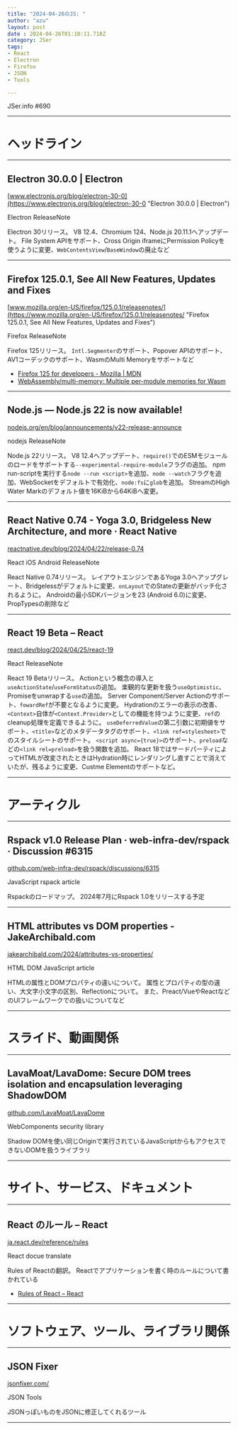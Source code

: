 ```yaml
---
title: "2024-04-26のJS: "
author: "azu"
layout: post
date : 2024-04-26T01:10:11.718Z
category: JSer
tags:
- React
- Electron
- Firefox
- JSON
- Tools

---
```


JSer.info #690

----

<h1 class="site-genre">ヘッドライン</h1>

----

## Electron 30.0.0 | Electron
[www.electronjs.org/blog/electron-30-0](https://www.electronjs.org/blog/electron-30-0 "Electron 30.0.0 | Electron")
<p class="jser-tags jser-tag-icon"><span class="jser-tag">Electron</span> <span class="jser-tag">ReleaseNote</span></p>

Electron 30リリース。
V8 12.4、Chromium 124、Node.js 20.11.1へアップデート。
File System APIをサポート、Cross Origin iframeにPermission Policyを使うように変更、`WebContentsView`/`BaseWindow`の廃止など


----

## Firefox 125.0.1, See All New Features, Updates and Fixes
[www.mozilla.org/en-US/firefox/125.0.1/releasenotes/](https://www.mozilla.org/en-US/firefox/125.0.1/releasenotes/ "Firefox 125.0.1, See All New Features, Updates and Fixes")
<p class="jser-tags jser-tag-icon"><span class="jser-tag">Firefox</span> <span class="jser-tag">ReleaseNote</span></p>

Firefox 125リリース。
`Intl.Segmenter`のサポート、Popover APIのサポート、AV1コーデックのサポート、WasmのMulti Memoryをサポートなど

- [Firefox 125 for developers - Mozilla | MDN](https://developer.mozilla.org/en-US/docs/Mozilla/Firefox/Releases/125 "Firefox 125 for developers - Mozilla | MDN")
- [WebAssembly/multi-memory: Multiple per-module memories for Wasm](https://github.com/WebAssembly/multi-memory "WebAssembly/multi-memory: Multiple per-module memories for Wasm")

----

## Node.js — Node.js 22 is now available!
[nodejs.org/en/blog/announcements/v22-release-announce](https://nodejs.org/en/blog/announcements/v22-release-announce "Node.js — Node.js 22 is now available!")
<p class="jser-tags jser-tag-icon"><span class="jser-tag">nodejs</span> <span class="jser-tag">ReleaseNote</span></p>

Node.js 22リリース。
V8 12.4へアップデート、`require()`でのESMモジュールのロードをサポートする`--experimental-require-module`フラグの追加。
npm run-scriptを実行する`node --run <script>`を追加、`node --watch`フラグを追加、WebSocketをデフォルトで有効化、`node:fs`に`glob`を追加。
StreamのHigh Water Markのデフォルト値を16KiBから64KiBへ変更。


----

## React Native 0.74 - Yoga 3.0, Bridgeless New Architecture, and more · React Native
[reactnative.dev/blog/2024/04/22/release-0.74](https://reactnative.dev/blog/2024/04/22/release-0.74 "React Native 0.74 - Yoga 3.0, Bridgeless New Architecture, and more · React Native")
<p class="jser-tags jser-tag-icon"><span class="jser-tag">React</span> <span class="jser-tag">iOS</span> <span class="jser-tag">Android</span> <span class="jser-tag">ReleaseNote</span></p>

React Native 0.74リリース。
レイアウトエンジンであるYoga 3.0へアップグレート、Bridgelessがデフォルトに変更、`onLayout`でのStateの更新がバッチ化されるように。
Androidの最小SDKバージョンを23 (Android 6.0)に変更、PropTypesの削除など


----

## React 19 Beta – React
[react.dev/blog/2024/04/25/react-19](https://react.dev/blog/2024/04/25/react-19 "React 19 Beta – React")
<p class="jser-tags jser-tag-icon"><span class="jser-tag">React</span> <span class="jser-tag">ReleaseNote</span></p>

React 19 Betaリリース。
Actionという概念の導入と`useActionState`/`useFormStatus`の追加。
楽観的な更新を扱う`useOptimistic`、Promiseをunwrapする`use`の追加。
Server Component/Server Actionのサポート、`fowardRef`が不要となるように変更。
Hydrationのエラーの表示の改善、`<Context>`自体が`<Context.Provider>`としての機能を持つように変更、`ref`のcleanup処理を定義できるように。
`useDeferredValue`の第二引数に初期値をサポート、`<title>`などのメタデータタグのサポート、`<link ref=stylesheet>`でのスタイルシートのサポート。
`<script async={true}>`のサポート、`preload`などの`<link rel=preload>`を扱う関数を追加。
React 18ではサードパーティによってHTMLが改変されたときはHydration時にレンダリングし直すことで消えていたが、残るように変更、Custme Elementのサポートなど。


----
<h1 class="site-genre">アーティクル</h1>

----

## Rspack v1.0 Release Plan · web-infra-dev/rspack · Discussion #6315
[github.com/web-infra-dev/rspack/discussions/6315](https://github.com/web-infra-dev/rspack/discussions/6315 "Rspack v1.0 Release Plan · web-infra-dev/rspack · Discussion #6315")
<p class="jser-tags jser-tag-icon"><span class="jser-tag">JavaScript</span> <span class="jser-tag">rspack</span> <span class="jser-tag">article</span></p>

Rspackのロードマップ。
2024年7月にRspack 1.0をリリースする予定


----

## HTML attributes vs DOM properties - JakeArchibald.com
[jakearchibald.com/2024/attributes-vs-properties/](https://jakearchibald.com/2024/attributes-vs-properties/ "HTML attributes vs DOM properties - JakeArchibald.com")
<p class="jser-tags jser-tag-icon"><span class="jser-tag">HTML</span> <span class="jser-tag">DOM</span> <span class="jser-tag">JavaScript</span> <span class="jser-tag">article</span></p>

HTMLの属性とDOMプロパティの違いについて。
属性とプロパティの型の違い、大文字小文字の区別、Reflectionについて。
また、Preact/VueやReactなどのUIフレームワークでの扱いについてなど


----
<h1 class="site-genre">スライド、動画関係</h1>

----

## LavaMoat/LavaDome: Secure DOM trees isolation and encapsulation leveraging ShadowDOM
[github.com/LavaMoat/LavaDome](https://github.com/LavaMoat/LavaDome "LavaMoat/LavaDome: Secure DOM trees isolation and encapsulation leveraging ShadowDOM")
<p class="jser-tags jser-tag-icon"><span class="jser-tag">WebComponents</span> <span class="jser-tag">security</span> <span class="jser-tag">library</span></p>

Shadow DOMを使い同じOriginで実行されているJavaScriptからもアクセスできないDOMを扱うライブラリ


----
<h1 class="site-genre">サイト、サービス、ドキュメント</h1>

----

## React のルール – React
[ja.react.dev/reference/rules](https://ja.react.dev/reference/rules "React のルール – React")
<p class="jser-tags jser-tag-icon"><span class="jser-tag">React</span> <span class="jser-tag">docue</span> <span class="jser-tag">translate</span></p>

Rules of Reactの翻訳。
Reactでアプリケーションを書く時のルールについて書かれている

- [Rules of React – React](https://react.dev/reference/rules "Rules of React – React")

----
<h1 class="site-genre">ソフトウェア、ツール、ライブラリ関係</h1>

----

## JSON Fixer
[jsonfixer.com/](https://jsonfixer.com/ "JSON Fixer")
<p class="jser-tags jser-tag-icon"><span class="jser-tag">JSON</span> <span class="jser-tag">Tools</span></p>

JSONっぽいものをJSONに修正してくれるツール


----
